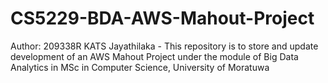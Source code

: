 # CS5229-BDA-AWS-Mahout-Project
Author: 209338R KATS Jayathilaka - This repository is to store and update development of an AWS Mahout Project under the module of Big Data Analytics in MSc in Computer Science, University of Moratuwa
